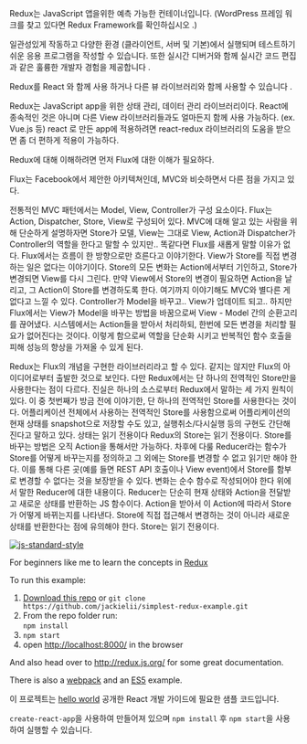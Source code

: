 Redux는 JavaScript 앱을위한 예측 가능한 컨테이너입니다.
(WordPress 프레임 워크를 찾고 있다면 Redux Framework를 확인하십시오 .)

일관성있게 작동하고 다양한 환경 (클라이언트, 서버 및 기본)에서 실행되며 테스트하기 쉬운 응용 프로그램을 작성할 수 있습니다. 또한 실시간 디버거와 함께 실시간 코드 편집과 같은 훌륭한 개발자 경험을 제공합니다 .

Redux를 React 와 함께 사용 하거나 다른 뷰 라이브러리와 함께 사용할 수 있습니다 .

Redux는 JavaScript app을 위한 상태 관리, 데이터 관리 라이브러리이다. React에 종속적인 것은 아니며 다른 View 라이브러리들과도 얼마든지 함께 사용 가능하다. (ex. Vue.js 등)
react 로 만든 app에 적용하려면 react-redux 라이브러리의 도움을 받으면 좀 더 편하게 적용이 가능하다.

Redux에 대해 이해하려면 먼저 Flux에 대한 이해가 필요하다.


Flux는 Facebook에서 제안한 아키텍쳐인데, MVC와 비슷하면서 다른 점을 가지고 있다.

전통적인 MVC 패턴에서는 Model, View, Controller가 구성 요소이다. Flux는 Action, Dispatcher, Store, View로 구성되어 있다.
MVC에 대해 알고 있는 사람을 위해 단순하게 설명하자면 Store가 모델, View는 그대로 View, Action과 Dispatcher가 Controller의 역할을 한다고 말할 수 있지만.. 똑같다면 Flux를 새롭게 말할 이유가 없다.
Flux에서는 흐름이 한 방향으로만 흐른다고 이야기한다. View가 Store를 직접 변경하는 일은 없다는 이야기이다. Store의 모든 변화는 Action에서부터 기인하고, Store가 변경되면 View를 다시 그린다. 만약 View에서 Store의 변경이 필요하면 Action을 날리고, 그 Action이 Store를 변경하도록 한다.
여기까지 이야기해도 MVC와 별다른 게 없다고 느낄 수 있다. Controller가 Model을 바꾸고.. View가 업데이트 되고.. 하지만 Flux에서는 View가 Model을 바꾸는 방법을 바꿈으로써 View - Model 간의 순환고리를 끊어냈다. 시스템에서는 Action들을 받아서 처리하되, 한번에 모든 변경을 처리할 필요가 없어진다는 것이다. 이렇게 함으로써 역할을 단순화 시키고 반복적인 함수 호출을 피해 성능의 향상을 가져올 수 있게 된다.

Redux는 Flux의 개념을 구현한 라이브러리라고 할 수 있다. 같지는 않지만 Flux의 아이디어로부터 출발한 것으로 보인다. 다만 Redux에서는 단 하나의 전역적인 Store만을 사용한다는 점이 다르다.
진실은 하나의 소스로부터
Redux에서 말하는 세 가지 원칙이 있다. 이 중 첫번째가 방금 전에 이야기한, 단 하나의 전역적인 Store를 사용한다는 것이다. 어플리케이션 전체에서 사용하는 전역적인 Store를 사용함으로써 어플리케이션의 현재 상태를 snapshot으로 저장할 수도 있고, 실행취소/다시실행 등의 구현도 간단해진다고 말하고 있다.
상태는 읽기 전용이다
Redux의 Store는 읽기 전용이다. Store를 바꾸는 방법은 오직 Action을 통해서만 가능하다. 차후에 다룰 Reducer라는 함수가 Store를 어떻게 바꾸는지를 정의하고 그 외에는 Store를 변경할 수 없고 읽기만 해야 한다. 이를 통해 다른 곳(예를 들면 REST API 호출이나 View event)에서 Store를 함부로 변경할 수 없다는 것을 보장받을 수 있다.
변화는 순수 함수로 작성되어야 한다
위에서 말한 Reducer에 대한 내용이다. Reducer는 단순히 현재 상태와 Action을 전달받고 새로운 상태를 반환하는 JS 함수이다. Action을 받아서 이 Action에 따라서 Store가 어떻게 바뀌는지를 나타낸다. Store에 직접 접근해서 변경하는 것이 아니라 새로운 상태를 반환한다는 점에 유의해야 한다. Store는 읽기 전용이다.

[![js-standard-style](https://img.shields.io/badge/code%20style-standard-brightgreen.svg?style=flat)](http://standardjs.com/)

For beginners like me to learn the concepts in [Redux](https://github.com/reactjs/redux)

To run this example:

1. [Download this repo](https://github.com/jackielii/simplest-redux-example/archive/master.zip) or `git clone https://github.com/jackielii/simplest-redux-example.git`
2. From the repo folder run:  
   `npm install`
3. `npm start`
4. open [http://localhost:8000/](http://localhost:8000/) in the browser

And also head over to http://redux.js.org/ for some great documentation.

There is also a [webpack](https://github.com/jackielii/simplest-redux-example/tree/webpack) and an [ES5](https://github.com/jackielii/simplest-redux-example/tree/es5) example.



이 프로젝트는 [hello world](http://d2.naver.com/helloworld) 공개한 React 개발 가이드에 필요한 샘플 코드입니다.

`create-react-app`을 사용하여 만들어져 있으며 `npm install` 후 `npm start`을 사용하여 실행할 수 있습니다.
